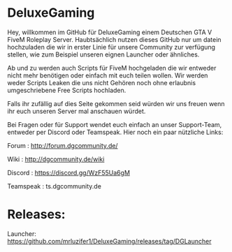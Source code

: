 # DeluxeGaming

Hey, willkommen im GitHub für DeluxeGaming einem Deutschen GTA V FiveM Roleplay Server.
Haubtsächlich nutzen dieses GitHub nur um datein hochzuladen die wir in erster Linie für unsere Community zur verfügung stellen,
wie zum Beispiel unseren eignen Launcher oder ähnliches.

Ab und zu werden auch Scripts für FiveM hochgeladen die wir entweder nicht mehr benötigen oder einfach mit euch teilen wollen.
Wir werden weder Scripts Leaken die uns nicht Gehören noch ohne erlaubnis umgeschriebene Free Scripts hochladen.

Falls ihr zufällig auf dies Seite gekommen seid würden wir uns freuen wenn ihr euch unseren Server mal anschauen würdet.

Bei Fragen oder für Support wendet euch einfach an unser Support-Team, entweder per Discord oder Teamspeak.
Hier noch ein paar nützliche Links:

Forum     : http://forum.dgcommunity.de/

Wiki      : http://dgcommunity.de/wiki

Discord   : https://discord.gg/WzF55Ua6gM

Teamspeak : ts.dgcommunity.de


# Releases:

Launcher: https://github.com/mrluzifer1/DeluxeGaming/releases/tag/DGLauncher

